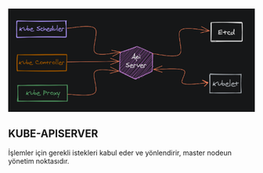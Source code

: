 ![API SERVER](images/api-server.png "API SERVER")

## KUBE-APISERVER

İşlemler için gerekli istekleri kabul eder ve yönlendirir, master nodeun yönetim noktasıdır.
